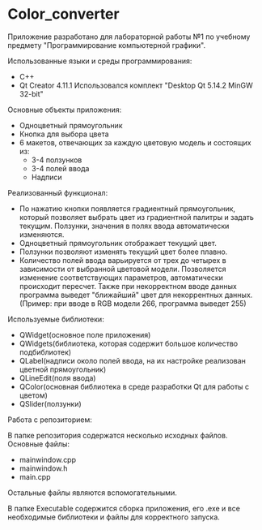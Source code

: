 # Color_converter
Приложение разработано для лабораторной работы №1 по учебному предмету "Программирование компьютерной графики".

Использованные языки и среды программирования:

  -  C++
  - Qt Creator 4.11.1 Использовался комплект "Desktop Qt 5.14.2 MinGW 32-bit"

Основные объекты приложения:

- Одноцветный прямоугольник
- Кнопка для выбора цвета
- 6 макетов, отвечающих за каждую цветовую модель и состоящих из:
   - 3-4 ползунков
   - 3-4 полей ввода
   - Надписи

Реализованный функционал:

- По нажатию кнопки появляется градиентный прямоугольник, который позволяет выбрать цвет из градиентной палитры и задать текущим. Ползунки, значения в полях ввода автоматически изменяются.
- Одноцветный прямоугольник отображает текущий цвет.
- Ползунки позволяют изменять текущий цвет более плавно.
- Количество полей ввода варьируется от трех до четырех в зависимости от выбранной цветовой модели. Позволяется изменение соответствующих параметров, автоматически происходит пересчет. Также при некорректном вводе данных программа выведет "ближайший" цвет для некоррентных данных. (Пример: при вводе в RGB модели 266, программа выведет 255)

Используемые библиотеки:

- QWidget(основное поле приложения)
- QWidgets(библиотека, которая содержит большое количество подбиблиотек)
- QLabel(надписи около полей ввода, на их настройке реализован цветной прямоугольник)
- QLineEdit(поля ввода)
- QColor(основная библиотека в среде разработки Qt для работы с цветом)
- QSlider(ползунки)

Работа с репозиторием:

В папке репозитория содержатся несколько исходных файлов. Основные файлы:
- mainwindow.cpp
- mainwindow.h
- main.cpp

Остальные файлы являются вспомогательными.

В папке Executable содержится сборка приложения, его .exe и все необходимые библиотеки и файлы для корректного запуска.
